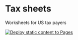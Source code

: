 # Tax sheets

Worksheets for US tax payers

[![Deploy static content to Pages](https://github.com/chuanqisun/tax-sheets/actions/workflows/static.yml/badge.svg)](https://github.com/chuanqisun/tax-sheets/actions/workflows/static.yml)
